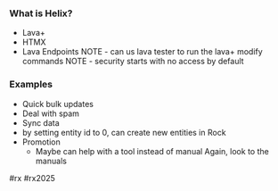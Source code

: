 ### What is Helix?
- Lava+
- HTMX
- Lava Endpoints
NOTE - can us lava tester to run the lava+ modify commands
NOTE - security starts with no access by default
### Examples
- Quick bulk updates
- Deal with spam
- Sync data
- by setting entity id to 0, can create new entities in Rock
- Promotion
	- Maybe can help with a tool instead of manual
Again, look to the manuals

#rx #rx2025 
